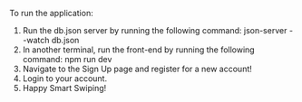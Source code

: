 To run the application:
1. Run the db.json server by running the following command: json-server --watch db.json
2. In another terminal, run the front-end by running the following command: npm run dev
3. Navigate to the Sign Up page and register for a new account!
4. Login to your account.
5. Happy Smart Swiping!